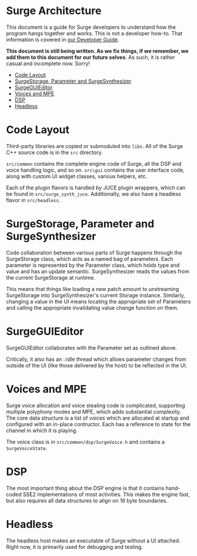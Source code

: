 # Surge Architecture

This document is a guide for Surge developers to understand how the program hangs together
and works. This is not a developer how-to. That information is covered in [our Developer Guide](./Developer%20Guide.md).

**This document is still being written. As we fix things, if we remember, we add them to this
document for our future selves**. As such, it is rather casual and incomplete now. Sorry!

* [Code Layout](#code-layout)
* [SurgeStorage, Parameter and SurgeSynthesizer](#parameter-and-surge-synthesizer)
* [SurgeGUIEditor](#surgegui)
* [Voices and MPE](#voices-and-mpe)
* [DSP](#dsp)
* [Headless](#headless)

# Code Layout

Third-party libraries are copied or submoduled into `libs`. All of the Surge C++ source code is in the `src` directory.

`src/common` contains the complete engine code of Surge, all the DSP and voice handling logic, and so on.
`src\gui` contains the user interface code, along with custom UI widget classes, various helpers, etc.

Each of the plugin flavors is handled by JUCE plugin wrappers, which can be found in `src/surge_synth_juce`.
Additionally, we also have a headless flavor in `src/headless`.

# SurgeStorage, Parameter and SurgeSynthesizer

Code collaboration between various parts of Surge happens through the
SurgeStorage class, which acts as a named bag of parameters. Each parameter
is represented by the Parameter class, which holds type and value and has
an update semantic. SurgeSynthesizer reads the values from the current SurgeStorage at runtime.

This means that things like loading a new patch amount to unstreaming SurgeStorage
into SurgeSynthesizer's current Storage instance. Similarly, changing a value in the UI
means locating the appropriate set of Parameters and calling the appropriate invalidating
value change function on them.

# SurgeGUIEditor

SurgeGUIEditor collaborates with the Parameter set as outlined above.

Critically, it also has an ::idle thread which allows parameter changes from outside
of the UI (like those delivered by the host) to be reflected in the UI.

# Voices and MPE

Surge voice allocation and voice stealing code is complicated, supporting multiple polyphony modes
and MPE, which adds substantial complexity. The core data structure is a list of voices
which are allocated at startup and configured with an in-place contructor. Each has a reference
to state for the channel in which it is playing.

The voice class is in `src/common/dsp/SurgeVoice.h` and contains a `SurgeVoiceState`.

# DSP

The most important thing about the DSP engine is that it contains hand-coded SSE2 implementations of
most activities. This makes the engine fast, but also requires all data structures to align
on 16 byte boundaries.

# Headless

The headless host makes an executable of Surge without a UI attached. Right now, it is primarily used for debugging and testing.
